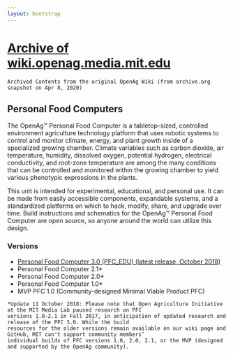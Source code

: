 ```yaml
---
layout: bootstrap
---
```

# [Archive of wiki.openag.media.mit.edu](index.md)
`Archived Contents from the original OpenAg Wiki (from archive.org snapshot on Apr 8, 2020)`

## Personal Food Computers
The OpenAg™ Personal Food Computer is a tabletop-sized, controlled environment agriculture technology platform that 
uses robotic systems to control and monitor climate, energy, and plant growth inside of a specialized growing chamber. 
Climate variables such as carbon dioxide, air temperature, humidity, dissolved oxygen, potential hydrogen, electrical 
conductivity, and root-zone temperature are among the many conditions that can be controlled and monitored within the 
growing chamber to yield various phenotypic expressions in the plants.

This unit is intended for experimental, educational, and personal use. It can be made from easily accessible 
components, expandable systems, and a standardized platforms on which to hack, modify, share, and upgrade over time. 
Build instructions and schematics for the OpenAg™ Personal Food Computer are open source, so anyone around the world 
can utilize this design.

### Versions

* [Personal Food Computer 3.0 (PFC_EDU) (latest release, October 2018)](pfc_edu_3.0.md)
* Personal Food Computer 2.1*
* Personal Food Computer 2.0*
* Personal Food Computer 1.0*
* MVP PFC 1.0 (Community-designed Minimal Viable Product PFC)

```
*Update 11 October 2018: Please note that Open Agriculture Initiative at the MIT Media Lab paused research on PFC 
versions 1.0-2.1 in Fall 2017, in anticipation of updated research and release of the PFC 3.0. While the build 
resources for the older versions remain available on our wiki page and GitHub, MIT can't support community members’ 
individual builds of PFC versions 1.0, 2.0, 2.1, or the MVP (designed and supported by the OpenAg community). 
```